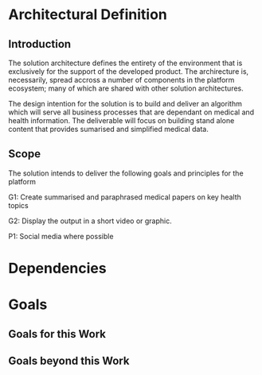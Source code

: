 # Architectural Definition

## Introduction

The solution architecture defines the entirety of the environment that is exclusively for the support of the developed product.  The archirecture is, necessarily, spread accross a number of components in the platform ecosystem; many of which are shared with other solution architectures.

The design intention for the solution is to build and deliver an algorithm which will serve all business processes that are dependant on medical and health information.  The deliverable will focus on building stand alone content that provides sumarised and simplified medical data. 

## Scope

The solution intends to deliver the following goals and principles for the platform

G1: Create summarised and paraphrased medical papers on key health topics

G2: Display the output in a short video or graphic.

P1: Social media where possible

# Dependencies

# Goals
## Goals for this Work
## Goals beyond this Work
